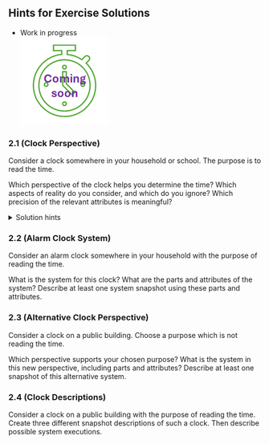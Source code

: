 ## Hints for Exercise Solutions

* Work in progress  
![work in progress](../../images/comingSoon.png "work in progress")

### 2.1 (Clock Perspective)
Consider a clock somewhere in your household or school.
The purpose is to read the time.

Which perspective of the clock helps you determine the time? 
Which aspects of reality do you consider, and which do you ignore?
Which precision of the relevant attributes is meaningful?

<details>
<summary> Solution hints </summary>
Work in progress  
![work in progress](../../images/comingSoon.png "work in progress")
</details>

### 2.2 (Alarm Clock System)
Consider an alarm clock somewhere in your household with the purpose of reading the time.

What is the system for this clock? 
What are the parts and attributes of the system? 
Describe at least one system snapshot using these parts and attributes. 

### 2.3 (Alternative Clock Perspective)
Consider a clock on a public building. Choose a purpose which is not reading the time.

Which perspective supports your chosen purpose? What is the system in this new perspective, including parts and attributes? Describe at least one snapshot of this alternative system.

### 2.4 (Clock Descriptions)
Consider a clock on a public building with the purpose of reading the time.
Create three different snapshot descriptions of such a clock. Then describe possible system executions.
